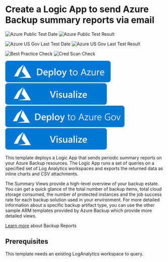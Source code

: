 # Create a Logic App to send Azure Backup summary reports via email

![Azure Public Test Date](https://azurequickstartsservice.blob.core.windows.net/badges/101-backup-summary-report/PublicLastTestDate.svg)
![Azure Public Test Result](https://azurequickstartsservice.blob.core.windows.net/badges/101-backup-summary-report/PublicDeployment.svg)

![Azure US Gov Last Test Date](https://azurequickstartsservice.blob.core.windows.net/badges/101-backup-summary-report/FairfaxLastTestDate.svg)
![Azure US Gov Last Test Result](https://azurequickstartsservice.blob.core.windows.net/badges/101-backup-summary-report/FairfaxDeployment.svg)

![Best Practice Check](https://azurequickstartsservice.blob.core.windows.net/badges/101-backup-summary-report/BestPracticeResult.svg)
![Cred Scan Check](https://azurequickstartsservice.blob.core.windows.net/badges/101-backup-summary-report/CredScanResult.svg)

[![Deploy To Azure](https://raw.githubusercontent.com/Azure/azure-quickstart-templates/master/1-CONTRIBUTION-GUIDE/images/deploytoazure.svg?sanitize=true)](https://portal.azure.com/#create/Microsoft.Template/uri/https%3A%2F%2Fraw.githubusercontent.com%2FAzure%2Fazure-quickstart-templates%2Fmaster%2F101-backup-summary-report%2Fazuredeploy.json)  [![Visualize](https://raw.githubusercontent.com/Azure/azure-quickstart-templates/master/1-CONTRIBUTION-GUIDE/images/visualizebutton.svg?sanitize=true)](http://armviz.io/#/?load=https%3A%2F%2Fraw.githubusercontent.com%2FAzure%2Fazure-quickstart-templates%2Fmaster%2F101-backup-summary-report%2Fazuredeploy.json)
[![Deploy To Azure US Gov](https://raw.githubusercontent.com/Azure/azure-quickstart-templates/master/1-CONTRIBUTION-GUIDE/images/deploytoazuregov.svg?sanitize=true)](https://portal.azure.us/#create/Microsoft.Template/uri/https%3A%2F%2Fraw.githubusercontent.com%2FAzure%2Fazure-quickstart-templates%2Fmaster%2F101-backup-summary-report%2Fazuredeploy.json)
[![Visualize](https://raw.githubusercontent.com/Azure/azure-quickstart-templates/master/1-CONTRIBUTION-GUIDE/images/visualizebutton.svg?sanitize=true)](http://armviz.io/#/?load=https%3A%2F%2Fraw.githubusercontent.com%2FAzure%2Fazure-quickstart-templates%2Fmaster%2F101-backup-summary-report%2Fazuredeploy.json)

This template deploys a Logic App that sends periodic summary reports on your Azure Backup resources. The Logic App runs a set of queries on a specified set of Log Analytics workspaces and exports the returned data as inline charts and CSV attachments.

The Summary Views provide a high-level overview of your backup estate. You can get a quick glance of the total number of backup items, total cloud storage consumed, the number of protected instances and the job success rate for each backup solution used in your environment. For more detailed information about a specific backup artifact type, you can use the other sample ARM templates provided by Azure Backup which provide more detailed views.

[Learn more](https://aka.ms/AzureBackupReportDoc) about Backup Reports

## Prerequisites

This template needs an existing LogAnalytics workspace to query.
